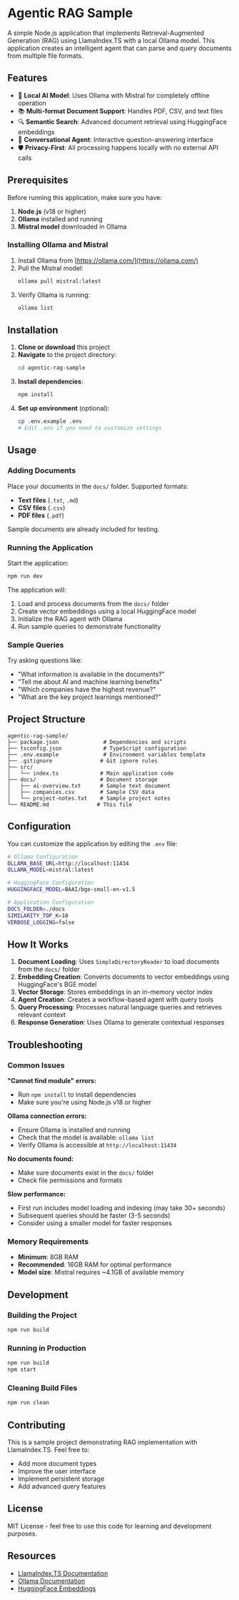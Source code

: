 # Agentic RAG Sample

A simple Node.js application that implements Retrieval-Augmented Generation (RAG) using LlamaIndex.TS with a local Ollama model. This application creates an intelligent agent that can parse and query documents from multiple file formats.

## Features

- 🤖 **Local AI Model**: Uses Ollama with Mistral for completely offline operation
- 📚 **Multi-format Document Support**: Handles PDF, CSV, and text files
- 🔍 **Semantic Search**: Advanced document retrieval using HuggingFace embeddings
- 💬 **Conversational Agent**: Interactive question-answering interface
- 🛡️ **Privacy-First**: All processing happens locally with no external API calls

## Prerequisites

Before running this application, make sure you have:

1. **Node.js** (v18 or higher)
2. **Ollama** installed and running
3. **Mistral model** downloaded in Ollama

### Installing Ollama and Mistral

1. Install Ollama from [https://ollama.com/](https://ollama.com/)
2. Pull the Mistral model:
   ```bash
   ollama pull mistral:latest
   ```
3. Verify Ollama is running:
   ```bash
   ollama list
   ```

## Installation

1. **Clone or download** this project
2. **Navigate** to the project directory:
   ```bash
   cd agentic-rag-sample
   ```
3. **Install dependencies**:
   ```bash
   npm install
   ```
4. **Set up environment** (optional):
   ```bash
   cp .env.example .env
   # Edit .env if you need to customize settings
   ```

## Usage

### Adding Documents

Place your documents in the `docs/` folder. Supported formats:
- **Text files** (`.txt`, `.md`)
- **CSV files** (`.csv`)
- **PDF files** (`.pdf`)

Sample documents are already included for testing.

### Running the Application

Start the application:
```bash
npm run dev
```

The application will:
1. Load and process documents from the `docs/` folder
2. Create vector embeddings using a local HuggingFace model
3. Initialize the RAG agent with Ollama
4. Run sample queries to demonstrate functionality

### Sample Queries

Try asking questions like:
- "What information is available in the documents?"
- "Tell me about AI and machine learning benefits"
- "Which companies have the highest revenue?"
- "What are the key project learnings mentioned?"

## Project Structure

```
agentic-rag-sample/
├── package.json              # Dependencies and scripts
├── tsconfig.json             # TypeScript configuration
├── .env.example              # Environment variables template
├── .gitignore               # Git ignore rules
├── src/
│   └── index.ts             # Main application code
├── docs/                    # Document storage
│   ├── ai-overview.txt      # Sample text document
│   ├── companies.csv        # Sample CSV data
│   └── project-notes.txt    # Sample project notes
└── README.md               # This file
```

## Configuration

You can customize the application by editing the `.env` file:

```bash
# Ollama Configuration
OLLAMA_BASE_URL=http://localhost:11434
OLLAMA_MODEL=mistral:latest

# HuggingFace Configuration  
HUGGINGFACE_MODEL=BAAI/bge-small-en-v1.5

# Application Configuration
DOCS_FOLDER=./docs
SIMILARITY_TOP_K=10
VERBOSE_LOGGING=false
```

## How It Works

1. **Document Loading**: Uses `SimpleDirectoryReader` to load documents from the `docs/` folder
2. **Embedding Creation**: Converts documents to vector embeddings using HuggingFace's BGE model
3. **Vector Storage**: Stores embeddings in an in-memory vector index
4. **Agent Creation**: Creates a workflow-based agent with query tools
5. **Query Processing**: Processes natural language queries and retrieves relevant context
6. **Response Generation**: Uses Ollama to generate contextual responses

## Troubleshooting

### Common Issues

**"Cannot find module" errors:**
- Run `npm install` to install dependencies
- Make sure you're using Node.js v18 or higher

**Ollama connection errors:**
- Ensure Ollama is installed and running
- Check that the model is available: `ollama list`
- Verify Ollama is accessible at `http://localhost:11434`

**No documents found:**
- Make sure documents exist in the `docs/` folder
- Check file permissions and formats

**Slow performance:**
- First run includes model loading and indexing (may take 30+ seconds)
- Subsequent queries should be faster (3-5 seconds)
- Consider using a smaller model for faster responses

### Memory Requirements

- **Minimum**: 8GB RAM
- **Recommended**: 16GB RAM for optimal performance
- **Model size**: Mistral requires ~4.1GB of available memory

## Development

### Building the Project
```bash
npm run build
```

### Running in Production
```bash
npm run build
npm start
```

### Cleaning Build Files
```bash
npm run clean
```

## Contributing

This is a sample project demonstrating RAG implementation with LlamaIndex.TS. Feel free to:
- Add more document types
- Improve the user interface
- Implement persistent storage
- Add advanced query features

## License

MIT License - feel free to use this code for learning and development purposes.

## Resources

- [LlamaIndex.TS Documentation](https://ts.llamaindex.ai/)
- [Ollama Documentation](https://ollama.com/)
- [HuggingFace Embeddings](https://huggingface.co/BAAI/bge-small-en-v1.5)
